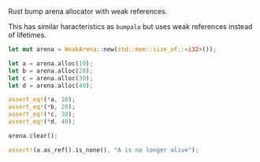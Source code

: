 Rust bump arena allocator with weak references.

This has similar haracteristics as `bumpalo` but uses weak references instead of lifetimes.

```rs
let mut arena = WeakArena::new(std::mem::size_of::<i32>());

let a = arena.alloc(10);
let b = arena.alloc(20);
let c = arena.alloc(30);
let d = arena.alloc(40);

assert_eq!(*a, 10);
assert_eq!(*b, 20);
assert_eq!(*c, 30);
assert_eq!(*d, 40);

arena.clear();

assert!(a.as_ref().is_none(), "A is no longer alive");
```
